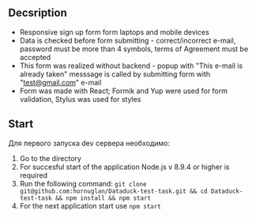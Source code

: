 ## Decsription
- Responsive sign up form form laptops and mobile devices
- Data is checked before form submitting - correct/incorrect e-mail, password must be more than 4 symbols, terms of Agreement must be accepted
- This form was realized without backend - popup with "This e-mail is already taken" messsage is called by submitting form with "test@gmail.com" e-mail 
- Form was made with React; Formik and Yup were used for form validation, Stylus was used for styles

## Start
Для первого запуска dev сервера необходимо:
1. Go to the directory
2. For succesful start of the application Node.js v 8.9.4 or higher is required
3. Run the following command:
```git clone git@github.com:hornuglan/Dataduck-test-task.git && cd Dataduck-test-task && npm install && npm start```
4. For the next application start use `npm start`

